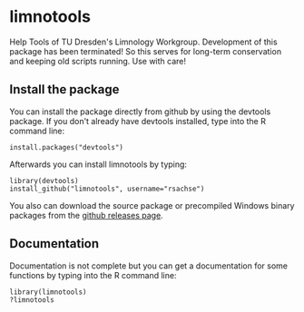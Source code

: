 limnotools
==========

Help Tools of TU Dresden's Limnology Workgroup. Development of this package has been terminated! So this serves for long-term conservation and keeping old scripts running. Use with care!

Install the package
-----------------------------------------------------------------------------

You can install the package directly from github by using the devtools package. If you don't already have devtools installed, type into the R command line:

	install.packages("devtools")
	
Afterwards you can install limnotools by typing:

	library(devtools)
	install_github("limnotools", username="rsachse")
	
You also can download the source package or precompiled Windows binary packages 
from the [github releases page](https://github.com/rsachse/limnotools/releases).

Documentation
-----------------------------------------------------------------------------

Documentation is not complete but you can get a documentation 
for some functions by typing into the R command line:
	
	library(limnotools)
	?limnotools

